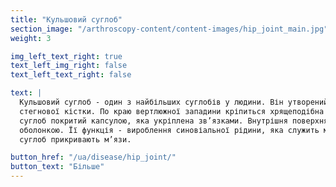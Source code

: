 ```yaml
---
title: "Кульшовий суглоб"
section_image: "/arthroscopy-content/content-images/hip_joint_main.jpg"
weight: 3

img_left_text_right: true
text_left_img_right: false
text_left_text_right: false

text: |
  Кульшовий суглоб - один з найбільших суглобів у людини. Він утворений вертлюжною западиною тазової кістки та головкою 
  стегнової кістки. По краю вертлюжної западини кріпиться хрящеподібна тканина, яка збільшує площу суглоба (губа). Сам 
  суглоб покритий капсулою, яка укріплена зв’язками. Внутрішня поверхня суглоба утворена так званою синовіальною 
  оболонкою. Її функція - вироблення синовіальної рідини, яка служить мастилом між суглобовими хрящами. З усіх боків 
  суглоб прикривають м’язи.

button_href: "/ua/disease/hip_joint/"
button_text: "Більше"
---
```

